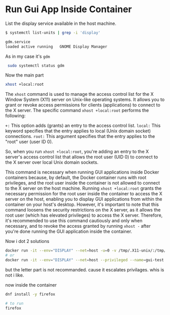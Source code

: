 # Run Gui App Inside Container

List the display service available in the host machine.

```sh
$ systemctl list-units | grep -i 'display'

gdm.service
loaded active running   GNOME Display Manager
```

As in my case it's `gdm`

```sh
 sudo systemctl status gdm
```

Now the main part

```sh
xhost +local:root
```

The `xhost` command is used to manage the access control list for the X Window System (X11) server on Unix-like operating systems. It allows you to grant or revoke access permissions for clients (applications) to connect to the X server.
The specific command `xhost +local:root` performs the following:

`+:` This option adds (grants) an entry to the access control list.
`local:` This keyword specifies that the entry applies to local (Unix domain socket) connections.
`root:` This argument specifies that the entry applies to the "root" user (user ID 0).

So, when you run `xhost +local:root`, you're adding an entry to the X server's access control list that allows the root user (UID 0) to connect to the X server over local Unix domain sockets.

This command is necessary when running GUI applications inside Docker containers because, by default, the Docker container runs with root privileges, and the root user inside the container is not allowed to connect to the X server on the host machine. Running `xhost +local:root` grants the necessary permission for the root user inside the container to access the X server on the host, enabling you to display GUI applications from within the container on your host's desktop.
However, it's important to note that this command loosens the security restrictions on the X server, as it allows the root user (which has elevated privileges) to access the X server. Therefore, it's recommended to use this command cautiously and only when necessary, and to revoke the access granted by running `xhost -` after you're done running the GUI application inside the container.

Now i dot 2 solutions

```sh
docker run -it --env="DISPLAY" --net=host -u=0 -v /tmp/.X11-unix/:/tmp/.X11-unix/ --name=gui-test-nonprev rockylinux:9.3 bash
# or
docker run -it --env="DISPLAY" --net=host --privileged --name=gui-test rockylinux:9.3 bash
```

but the letter part is not recommanded. cause it escalates privilages. whis is not i like.

now inside the container

```sh
dnf install -y firefox

# to run
firefox
```
